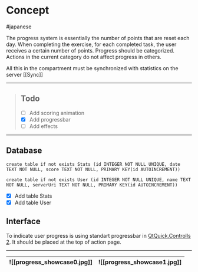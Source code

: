 # Concept 

#japanese

The progress system is essentially the number of points that are reset each day. When completing the exercise, for each completed task, the user receives a certain number of points. Progress should be categorized. Actions in the current category do not affect progress in others.

All this in the compartment must be synchronized with statistics on the server [[Sync]]

---

> ## Todo
>
> - [ ] Add scoring animation
> - [x] Add progressbar
> - [ ] Add effects

---

## Database


```
create table if not exists Stats (id INTEGER NOT NULL UNIQUE, date TEXT NOT NULL, score TEXT NOT NULL, PRIMARY KEY(id AUTOINCREMENT))

create table if not exists User (id INTEGER NOT NULL UNIQUE, name TEXT NOT NULL, serverUri TEXT NOT NULL, PRIMARY KEY(id AUTOINCREMENT))
```

- [x] Add table Stats
- [x] Add table User

## Interface

To indicate user progress is using standart progressbar in  [QtQuick.Controlls 2](https://doc.qt.io/qt-5/qml-qtquick-controls2-progressbar.html). It should be placed at the top of action page.

---

| ![[progress_showcase0.jpg]] | ![[progress_showcase1.jpg]] |
| --- | --- |